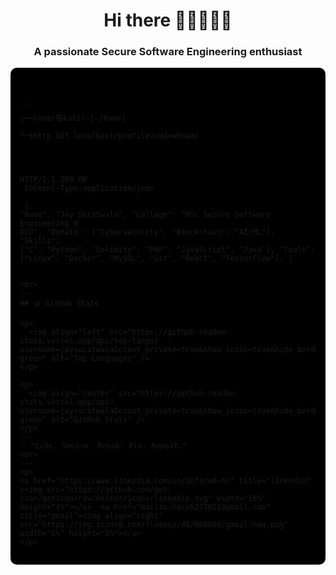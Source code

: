 <h1 align="center">Hi there 🧑🏽‍💻🧑‍💻</h1>
<h3 align="center">A passionate Secure Software Engineering enthusiast</h3>

<div style="background-color:#000000; padding:15px; border-radius:10px; font-family:monospace;">
<pre>
<code>
<clipboard-copy value="{
  Name: Jay Suratwala,
  whoami: MSc Secure Software Engineering @ DCU,
  Domain: [Cybersecurity, Blockchain, AI/ML],
  Skills: [C, Python, Solidity, PHP, JavaScript, Java],
  Tools: [Linux, Docker, MySQL, Git, React, TensorFlow],
  Working_on: ML-based Vulnerability Detection for Smart Contracts,
  Learning: [Advanced Cryptography, Concurrent Programming, Secure Coding],
  Projects: [
    CoreFinXpert (Next.js),
    Encryption-Hashing Website (PHP),
    Notes API (RESTful)
  ],
  Profiles: {
    LinkedIn: linkedin.com/in/jay-suratwala,
    Portfolio: jaysuratwala.github.io/jay_suratwala,
    GitHub: github.com/JaySuratwala
  }">
```
┌──(user㉿kali)-[~/home]<br/>
└─$http GET localhost/profile?cmd=whoami<br/><br/>

HTTP/1.1 200 OK<br/>
Content-Type:application/json<br/><br/>
{
  "Name": "Jay Suratwala",
  "College": "MSc Secure Software Engineering @ DCU",
  "Domain": ["Cybersecurity", "Blockchain", "AI/ML"],
  "Skills": ["C", "Python", "Solidity", "PHP", "JavaScript", "Java"],
  "Tools": ["Linux", "Docker", "MySQL", "Git", "React", "TensorFlow"],
}
</code>
</pre>
```
<br>
---
## 📊 GitHub Stats  

<p>
  <img align="left" src="https://github-readme-stats.vercel.app/api/top-langs?username=jaysuratwala&count_private=true&show_icons=true&hide_border=true&theme=blue-green" alt="Top Languages" />
</p>

<p>
  <img align="center" src="https://github-readme-stats.vercel.app/api?username=jaysuratwala&count_private=true&show_icons=true&hide_border=true&theme=blue-green" alt="GitHub Stats" />
</p>
---
✨ "Code. Secure. Break. Fix. Repeat."
<br>
---
<p>
<a href="https://www.linkedin.com/in/1nf3rn0-h/" title="linkedin" ><img src="https://github.com/get-icon/geticon/raw/master/icons/linkedin.svg" width="16%" height="4%"></a>  <a href="mailto:harsh227011@gmail.com" title="gmail"><img align="right" src="https://img.icons8.com/fluency/48/000000/gmail-new.png" width="5%" height="5%"></a>
</p>
